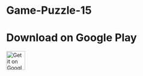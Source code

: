 # Game-Puzzle-15
# Download on Google Play
<a href="https://play.google.com/store/apps/details?id=com.azamovhudstc.gamepuzzle15">
<img alt="Get it on Google Play" src="https://play.google.com/intl/en_us/badges/images/apps/en-play-badge.png" height="50px"/></a>
